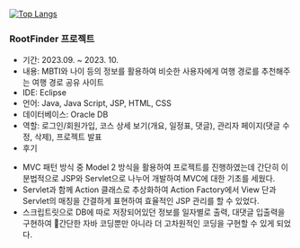 [![Top Langs](https://github-readme-stats.vercel.app/api/top-langs/?username=quequuen&layout=compact)](https://github.com/quequuen/github-readme-stats)


<h3>RootFinder 프로젝트</h3>

- 기간: 2023.09. ~ 2023. 10.
- 내용: MBTI와 나이 등의 정보를 활용하여 비슷한 사용자에게 여행 경로를 추천해주는 여행 경로 공유 사이트
- IDE: Eclipse
- 언어: Java, Java Script, JSP, HTML, CSS
- 데이터베이스: Oracle DB
- 역할: 로그인/회원가입, 코스 상세 보기(개요, 일정표, 댓글), 관리자 페이지(댓글 수정, 삭제), 프로젝트 발표
- 후기
* MVC 패턴 방식 중 Model 2 방식을 활용하여 프로젝트를 진행하였는데 간단히 이분법적으로 JSP와 Servlet으로 나누어 개발하여 MVC에 대한 기초를 세웠다.
* Servlet과 함께 Action 클래스로 추상화하여 Action Factory에서 View 단과 Servlet의 매칭을 간결하게 표현하여 효율적인 JSP 관리를 할 수 있었다.
* 스크립트릿으로 DB에 따로 저장되어있던 정보를 일자별로 출력, 대댓글 입출력을 구현하여 간단한 자바 코딩뿐만 아니라 더 고차원적인 코딩을 구현할 수 있게 되었다.
